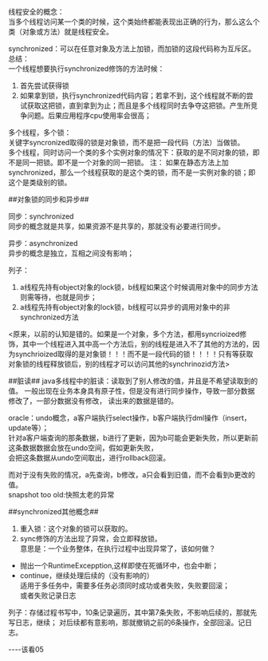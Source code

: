 线程安全的概念：  
当多个线程访问某一个类的时候，这个类始终都能表现出正确的行为，那么这么个类（对象或方法）就是线程安全。

synchronized：可以在任意对象及方法上加锁，而加锁的这段代码称为互斥区。   
总结：  
一个线程想要执行synchronized修饰的方法时候：  
1. 首先尝试获得锁  
2. 如果拿到锁，执行synchronized代码内容；若拿不到，这个线程就不断的尝试获取这把锁，直到拿到为止；而且是多个线程同时去争夺这把锁。产生所竞争问题。后果应用程序cpu使用率会很高；  


多个线程，多个锁：  
关键字syncronized取得的锁是对象锁，而不是把一段代码（方法）当做锁。  
多个线程，同时访问一个类的多个实例对象的情况下：获取的是不同对象的锁，即不是同一把锁。即不是一个对象的同一把锁。
注：
如果在静态方法上加synchronized，那么一个线程获取的是这个类的锁，而不是一实例对象的锁；即这个是类级别的锁。  


##对象锁的同步和异步##

同步：synchronized  
同步的概念就是共享，如果资源不是共享的，那就没有必要进行同步。  

异步：asynchronized  
异步的概念是独立，互相之间没有影响；  

列子：  
1. a线程先持有object对象的lock锁，b线程如果这个时候调用对象中的同步方法则需等待，也就是同步；  
2. a线程先持有object对象的lock锁，b线程可以异步的调用对象中的非synchronized方法

<原来，以前的认知是错的。如果是一个对象，多个方法，都用syncrioized修饰，其中一个线程进入其中高一个方法后，别的线程是进入不了其他的方法的，因为synchrioized取得的是对象锁！！！而不是一段代码的锁！！！！只有等获取对象锁的线程释放锁后，别的线程才可以访问其他的synchrinozid方法>  


##脏读##
java多线程中的脏读：读取到了别人修改的值，并且是不希望读取到的值。
一般出现在业务本身具有原子性，但是没有进行同步操作，导致一部分数据修改了，一部分数据没有修改，
读出来的数据是错的。

oracle：undo概念，a客户端执行select操作，b客户端执行dml操作（insert，update等）；  
针对a客户端查询的那条数据，b进行了更新，因为b可能会更新失败，所以更新前这条数据数据会放在undo空间，假如更新失败，  
会把这条数据从undo空间取出，进行rollback回滚。  

而对于没有失败的情况，a先查询，b修改，a只会看到旧值，而不会看到b更改的值。    
snapshot too old:快照太老的异常    

##synchronized其他概念##  
1. 重入锁：这个对象的锁可以获取的。
2. sync修饰的方法出现了异常，会立即释放锁。  
意思是：一个业务整体，在执行过程中出现异常了，该如何做？  
 - 抛出一个RuntimeExcepption,这样即使在死循环中，也会中断；
 - continue，继续处理后续的（没有影响的）  
适用于多任务中，需要多任务必须同时成功或者失败，失败要回滚；  
或者失败记录日志

列子：存储过程书写中，10条记录遍历，其中第7条失败，不影响后续的，那就先写日志，继续；
对后续都有意影响，那就撤销之前的6条操作，全部回滚。记日志。  


----该看05